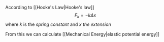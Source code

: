 According to [[Hooke's Law|Hooke's law]]
$$F_k = -k\Delta x$$
where $k$ is the *spring constant* and $x$ *the extension*

From this we can calculate [[Mechanical Energy|elastic potential energy]]